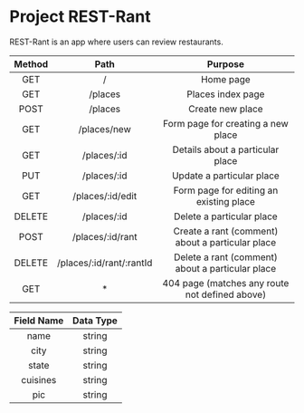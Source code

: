 # Project REST-Rant

REST-Rant is an app where users can review restaurants.

| Method |           Path           |                     Purpose                      |
| :----: | :----------------------: | :----------------------------------------------: |
|  GET   |            /             |                    Home page                     |
|  GET   |         /places          |                Places index page                 |
|  POST  |         /places          |                 Create new place                 |
|  GET   |       /places/new        |        Form page for creating a new place        |
|  GET   |       /places/:id        |         Details about a particular place         |
|  PUT   |       /places/:id        |            Update a particular place             |
|  GET   |     /places/:id/edit     |     Form page for editing an existing place      |
| DELETE |       /places/:id        |            Delete a particular place             |
|  POST  |     /places/:id/rant     | Create a rant (comment) about a particular place |
| DELETE | /places/:id/rant/:rantId | Delete a rant (comment) about a particular place |
|  GET   |            \*            |  404 page (matches any route not defined above)  |

| Field Name | Data Type |
| :--------: | :-------: |
|    name    |  string   |
|    city    |  string   |
|   state    |  string   |
|  cuisines  |  string   |
|    pic     |  string   |
